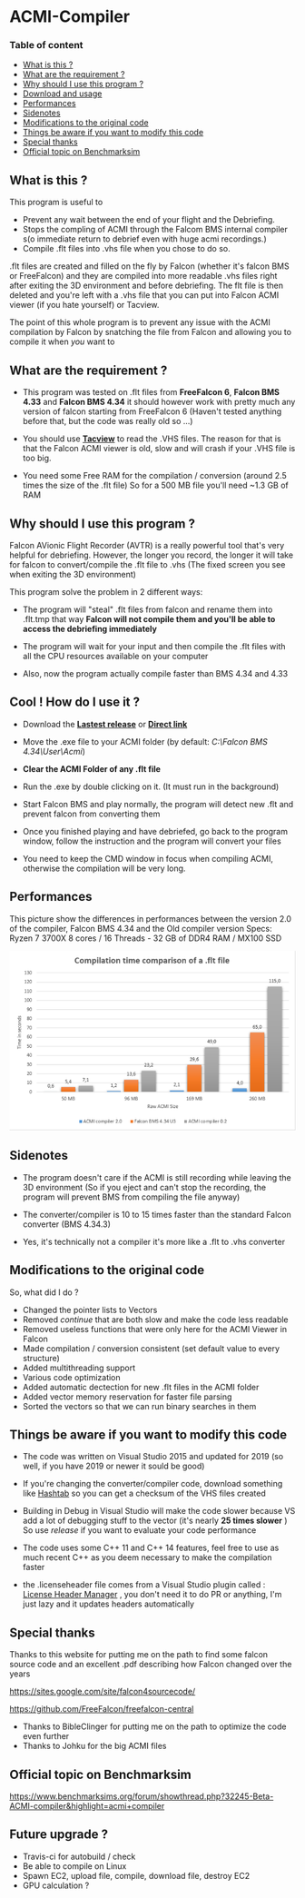 # ACMI-Compiler

### Table of content
- [What is this ?](#what-is-this--)
- [What are the requirement ?](#what-are-the-requirement--)
- [Why should I use this program ?](#why-should-i-use-this-program--)
- [Download and usage](#cool---how-do-i-use-it--)
- [Performances](#performances)
- [Sidenotes](#sidenotes)
- [Modifications to the original code](#modifications-to-the-original-code)
- [Things be aware if you want to modify this code](#things-be-aware-if-you-want-to-modify-this-code)
- [Special thanks](#special-thanks)
- [Official topic on Benchmarksim](#official-topic-on-benchmarksim)


## What is this ?

This program is useful to 
- Prevent any wait between the end of your flight and the Debriefing.
- Stops the compling of ACMI through the Falcom BMS internal compiler s(o immediate return to debrief even with huge acmi recordings.)
- Compile .flt files into .vhs file when you chose to do so.

.flt files are created and filled on the fly by Falcon (whether it's falcon BMS or FreeFalcon) and they are compiled into more readable .vhs files right after exiting the 3D environment and before debriefing. 
The flt file is then deleted and you're left with a .vhs file that you can put into Falcon ACMI viewer (if you hate yourself) or Tacview.


The point of this whole program is to prevent any issue with the ACMI compilation by Falcon by snatching the file from Falcon and allowing you to compile it when *you* want to

## What are the requirement ?

- This program was tested on .flt files from **FreeFalcon 6**, **Falcon BMS 4.33** and **Falcon BMS 4.34** it should however work with pretty much any version of falcon starting from FreeFalcon 6 (Haven't tested anything before that, but the code was really old so ...)

- You should use [**Tacview**](http://www.tacview.net/product/about/en/) to read the .VHS files. The reason for that is that the Falcon ACMI viewer is old, slow and will crash if your .VHS file is too big.

- You need some Free RAM for the compilation / conversion 
  (around 2.5 times the size of the .flt file) So for a 500 MB file you'll need ~1.3 GB of RAM

## Why should I use this program ?

Falcon AVionic Flight Recorder (AVTR) is a really powerful tool that's very helpful for debriefing. 
However, the longer you record, the longer it will take for falcon to convert/compile the .flt file to .vhs (The fixed screen you see when exiting the 3D environment)

This program solve the problem in 2 different ways:

- The program will "steal" .flt files from falcon and rename them into .flt.tmp that way **Falcon will not compile them and you'll be able to access the debriefing immediately**

- The program will wait for your input and then compile the .flt files with all the CPU resources available on your computer

- Also, now the program actually compile faster than BMS 4.34 and 4.33


## Cool ! How do I use it ?

- Download the [**Lastest release**](https://github.com/loitho/acmi-compiler/releases/latest) or [**Direct link**](https://github.com/loitho/acmi-compiler/releases/download/v2.0/acmi-compiler-v2.0.exe)

- Move the .exe file to your ACMI folder (by default: *C:\Falcon BMS 4.34\User\Acmi*)

- **Clear the ACMI Folder of any .flt file**
 
- Run the .exe by double clicking on it. (It must run in the background)

- Start Falcon BMS and play normally, the program will detect new .flt and prevent falcon from converting them

- Once you finished playing and have debriefed, go back to the program window, follow the instruction and the program will convert your files

- You need to keep the CMD window in focus when compiling ACMI, otherwise the compilation will be very long.

## Performances

This picture show the differences in performances between the version 2.0 of the compiler, Falcon BMS 4.34 and the Old compiler version
Specs:  Ryzen 7 3700X 8 cores / 16 Threads - 32 GB of DDR4 RAM / MX100 SSD

![Speed](speed.png)

## Sidenotes

- The program doesn't care if the ACMI is still recording while leaving the 3D environment (So if you eject and can't stop the recording, the program will prevent BMS from compiling the file anyway)

- The converter/compiler is 10 to 15 times faster than the standard Falcon converter (BMS 4.34.3)

- Yes, it's technically not a compiler it's more like a .flt to .vhs converter 

## Modifications to the original code

So, what did I do ? 

- Changed the pointer lists to Vectors 
- Removed *continue*  that are both slow and make the code less readable
- Removed useless functions that were only here for the ACMI Viewer in Falcon
- Made compilation / conversion consistent (set default value to every structure)
- Added multithreading support 
- Various code optimization 
- Added automatic dectection for new .flt files in the ACMI folder
- Added vector memory reservation for faster file parsing 
- Sorted the vectors so that we can run binary searches in them

## Things be aware if you want to modify this code

- The code was written on Visual Studio 2015 and updated for 2019 (so well, if you have 2019 or newer it sould be good)

- If you're changing the converter/compiler code, download something like [Hashtab](http://implbits.com/products/hashtab/) so you can get a checksum of the VHS files created

- Building in Debug in Visual Studio will make the code slower because VS add a lot of debugging stuff to the vector (it's nearly **25 times slower** ) So use *release* if you want to evaluate your code performance

- The code uses some C++ 11 and C++ 14 features, feel free to use as much recent C++ as you deem necessary to make the compilation faster

- the .licenseheader file comes from a Visual Studio plugin called : [License Header Manager](https://marketplace.visualstudio.com/items?itemName=StefanWenig.LicenseHeaderManager#qna) , you don't need it to do PR or anything, I'm just lazy and it updates headers automatically

## Special thanks

Thanks to this website for putting me on the path to find some falcon source code and an excellent .pdf describing how Falcon changed over the years

https://sites.google.com/site/falcon4sourcecode/

https://github.com/FreeFalcon/freefalcon-central

- Thanks to BibleClinger for putting me on the path to optimize the code even further
- Thanks to Johku for the big ACMI files

## Official topic on Benchmarksim

https://www.benchmarksims.org/forum/showthread.php?32245-Beta-ACMI-compiler&highlight=acmi+compiler

## Future upgrade ?

- Travis-ci for autobuild / check 
- Be able to compile on Linux
- Spawn EC2, upload file, compile, download file, destroy EC2
- GPU calculation ?
